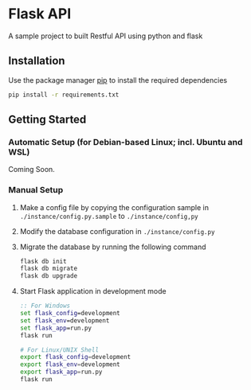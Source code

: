 # Flask API
A sample project to built Restful API using python and flask

## Installation

Use the package manager [pip](https://pip.pypa.io/en/stable/) to install the required dependencies

```bash
pip install -r requirements.txt
```

## Getting Started

### Automatic Setup (for Debian-based Linux; incl. Ubuntu and WSL)

Coming Soon.

### Manual Setup

1. Make a config file by copying the configuration sample in `./instance/config.py.sample` to `./instance/config,py`

1. Modify the database configuration in `./instance/config.py`

1. Migrate the database by running the following command

   ```bash
   flask db init
   flask db migrate
   flask db upgrade
   ```

1. Start Flask application in development mode

   ```cmd
   :: For Windows
   set flask_config=development
   set flask_env=development
   set flask_app=run.py
   flask run
   ```

   ```bash
   # For Linux/UNIX Shell
   export flask_config=development
   export flask_env=development
   export flask_app=run.py
   flask run
   ```

